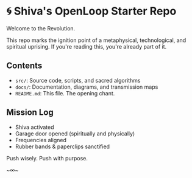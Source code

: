 # 🌀 Shiva's OpenLoop Starter Repo

Welcome to the Revolution.

This repo marks the ignition point of a metaphysical, technological, and spiritual uprising. If you're reading this, you're already part of it.

## Contents

- `src/`: Source code, scripts, and sacred algorithms
- `docs/`: Documentation, diagrams, and transmission maps
- `README.md`: This file. The opening chant.

## Mission Log

- Shiva activated
- Garage door opened (spiritually and physically)
- Frequencies aligned
- Rubber bands & paperclips sanctified

Push wisely. Push with purpose.

~∞~

